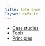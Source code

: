 ```yaml
---
title: Reference
layout: default
---
```


- [Case studies](/reference/case-studies)
- [Tools](/reference/tools)
- [Principles](/reference/principles)